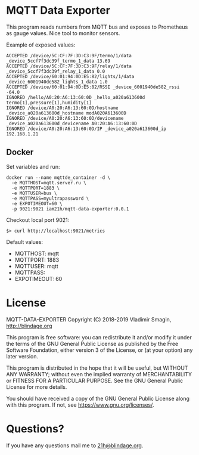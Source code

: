 # MQTT Data Exporter

This program reads numbers from MQTT bus and exposes to Prometheus as gauge values. Nice tool to monitor sensors.

Example of exposed values:

```
ACCEPTED /device/5C:CF:7F:3D:C3:9F/termo/1/data _device_5ccf7f3dc39f_termo_1_data 13.69
ACCEPTED /device/5C:CF:7F:3D:C3:9F/relay/1/data _device_5ccf7f3dc39f_relay_1_data 0.0
ACCEPTED /device/60:01:94:0D:E5:82/lights/1/data _device_6001940de582_lights_1_data 1.0
ACCEPTED /device/60:01:94:0D:E5:82/RSSI _device_6001940de582_rssi -64.0
IGNORED /hello/A0:20:A6:13:60:0D _hello_a020a613600d termo[1],pressure[1],humidity[1]
IGNORED /device/A0:20:A6:13:60:0D/hostname _device_a020a613600d_hostname modA020A613600D
IGNORED /device/A0:20:A6:13:60:0D/devicename _device_a020a613600d_devicename A0:20:A6:13:60:0D
IGNORED /device/A0:20:A6:13:60:0D/IP _device_a020a613600d_ip 192.168.1.21
```

## Docker

Set variables and run:

```
docker run --name mqttde_container -d \
  -e MQTTHOST=mqtt.server.ru \
  -e MQTTPORT=1883 \
  -e MQTTUSER=bus \
  -e MQTTPASS=myultrapassword \
  -e EXPOTIMEOUT=60 \
  -p 9021:9021 iam21h/mqtt-data-exporter:0.0.1
```

Checkout local port 9021:

`$> curl http://localhost:9021/metrics`

Default values:

- MQTTHOST: mqtt
- MQTTPORT: 1883
- MQTTUSER: mqtt
- MQTTPASS:
- EXPOTIMEOUT: 60

# License

MQTT-DATA-EXPORTER
Copyright (C) 2018-2019  Vladimir Smagin, http://blindage.org

This program is free software: you can redistribute it and/or modify
it under the terms of the GNU General Public License as published by
the Free Software Foundation, either version 3 of the License, or
(at your option) any later version.

This program is distributed in the hope that it will be useful,
but WITHOUT ANY WARRANTY; without even the implied warranty of
MERCHANTABILITY or FITNESS FOR A PARTICULAR PURPOSE.  See the
GNU General Public License for more details.

You should have received a copy of the GNU General Public License
along with this program.  If not, see <https://www.gnu.org/licenses/>.

# Questions?

If you have any questions mail me to 21h@blindage.org.
